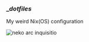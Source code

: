 ### __dotfiles_

My weird Nix(OS) configuration

![neko arc inquisitio](https://res.cloudinary.com/dmfac7zfe/image/upload/c_scale,w_500/v1656429956/neco-arc_inquisition.png)
